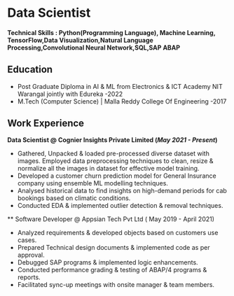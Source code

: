 # Data Scientist
#### Technical Skills : Python(Programming Language), Machine Learning, TensorFlow,Data Visualization,Natural Language Processing,Convolutional Neural Network,SQL,SAP ABAP

## Education
- Post Graduate Diploma in AI & ML from Electronics & ICT Academy NIT Warangal jointly with Edureka -2022
- M.Tech (Computer Science) | Malla Reddy College Of Engineering -2017
  
## Work Experience
**Data Scientist @ Cognier Insights Private Limited (_May 2021 - Present_)**
- Gathered, Unpacked & loaded pre-processed diverse dataset with images. Employed data preprocessing techniques to clean, resize & normalize all the images in 
  dataset for effective model training.
- Developed a customer churn prediction model for General Insurance company using ensemble ML modelling techniques.
- Analysed historical data to find insights on high-demand periods for cab bookings based on climatic conditions.
- Conducted EDA & implemented outlier detection & removal techniques.

** Software Developer @ Appsian Tech Pvt Ltd ( May 2019 - April 2021) 
- Analyzed requirements & developed objects based on customers use cases.
- Prepared Technical design documents & implemented code as per approval.
- Debugged SAP programs & implemented logic enhancements.
- Conducted performance grading & testing of ABAP/4 programs & reports.
- Facilitated sync-up meetings with onsite manager & team members.

